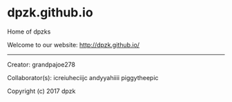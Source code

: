 # dpzk.github.io
Home of dpzks

Welcome to our website: http://dpzk.github.io/

---------------------------------------------
Creator: grandpajoe278

Collaborator(s): icreiuheciijc andyyahiiii  piggytheepic



Copyright (c) 2017 dpzk
